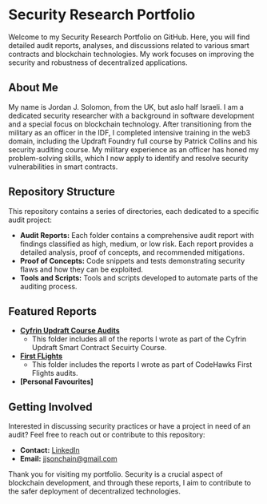 # Security Research Portfolio

Welcome to my Security Research Portfolio on GitHub. 
Here, you will find detailed audit reports, analyses, and discussions related to various smart contracts and blockchain technologies. My work focuses on improving the security and robustness of decentralized applications.

## About Me

My name is Jordan J. Solomon, from the UK, but aslo half Israeli. 
I am a dedicated security researcher with a background in software development and a special focus on blockchain technology. 
After transitioning from the military as an officer in the IDF, I completed intensive training in the web3 domain, including the Updraft Foundry full course by Patrick Collins and his security auditing course.
My military experience as an officer has honed my problem-solving skills, which I now apply to identify and resolve security vulnerabilities in smart contracts.

## Repository Structure

This repository contains a series of directories, each dedicated to a specific audit project:

- **Audit Reports:** Each folder contains a comprehensive audit report with findings classified as high, medium, or low risk. Each report provides a detailed analysis, proof of concepts, and recommended mitigations.
- **Proof of Concepts:** Code snippets and tests demonstrating security flaws and how they can be exploited.
- **Tools and Scripts:** Tools and scripts developed to automate parts of the auditing process.

## Featured Reports

- **[Cyfrin Updraft Course Audits](https://github.com/JJScar/my-security-reviews/tree/master/cyfrin-course-audits)**
  - This folder includes all of the reports I wrote as part of the Cyfrin Updraft Smart Contract Secuirty Course.
- **[First FLights](link-to-report)**
  - This folder includes the reports I wrote as part of CodeHawks First Flights audits.
- **[Personal Favourites]**   

## Getting Involved

Interested in discussing security practices or have a project in need of an audit? Feel free to reach out or contribute to this repository:

- **Contact:** [LinkedIn](https://www.linkedin.com/in/jordan-solomon-b735b8165/)
- **Email:** jjsonchain@gmail.com

Thank you for visiting my portfolio. Security is a crucial aspect of blockchain development, and through these reports, I aim to contribute to the safer deployment of decentralized technologies.
